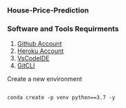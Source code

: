 ### House-Price-Prediction

### Software and Tools Requirments

1. [Github Account](https://github.com)
2. [Heroku Account](https://heroku.com)
3. [VsCodeIDE](https://code.visualstudio.com/)
4. [GitCLI](https://git-scm.com/book/en/v2/)

Create a new environment

```

conda create -p venv python==3.7 -y

```


